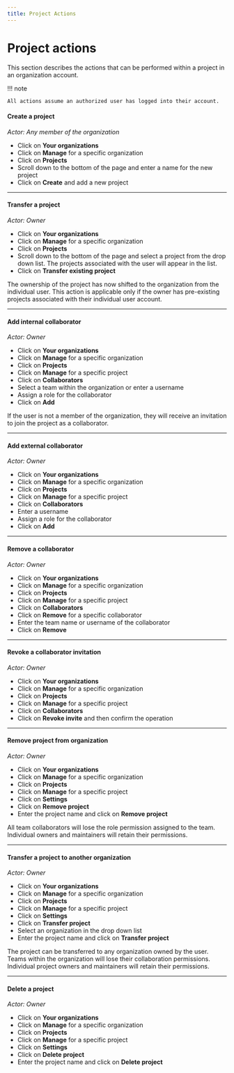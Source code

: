 ```yaml
---
title: Project Actions
---
```


<!--[[ preview('org-accounts') ]]-->

# Project actions

This section describes the actions that can be performed
within a project in an organization account.

!!! note

    All actions assume an authorized user has logged into their account.

#### Create a project

*Actor: Any member of the organization*

* Click on **Your organizations**
* Click on **Manage** for a specific organization
* Click on **Projects**
* Scroll down to the bottom of the page and enter a name for the new project
* Click on **Create** and add a new project

---

#### Transfer a project

*Actor: Owner*

* Click on **Your organizations**
* Click on **Manage** for a specific organization
* Click on **Projects**
* Scroll down to the bottom of the page and select a project
from the drop down list. The projects  associated
with the user will appear in the list.
* Click on **Transfer existing project**

The ownership of the project has now shifted to the organization
from the individual user. This action  is applicable only if the
owner has pre-existing projects associated with their individual user account.

---

#### Add internal collaborator

*Actor: Owner*

* Click on **Your organizations**
* Click on **Manage** for a specific organization
* Click on **Projects**
* Click on **Manage** for a specific project
* Click on **Collaborators**
* Select a team within the organization or enter a username
* Assign a role for the collaborator
* Click on **Add**

If the user is not a member of the organization, they will receive an
invitation to join the project as a collaborator.

---

#### Add external collaborator

*Actor: Owner*

* Click on **Your organizations**
* Click on **Manage** for a specific organization
* Click on **Projects**
* Click on **Manage** for a specific project
* Click on **Collaborators**
* Enter a username
* Assign a role for the collaborator
* Click on **Add**

---

#### Remove a collaborator

*Actor: Owner*

* Click on **Your organizations**
* Click on **Manage** for a specific organization
* Click on **Projects**
* Click on **Manage** for a specific project
* Click on **Collaborators**
* Click on **Remove** for a specific collaborator
* Enter the team name or username of the collaborator
* Click on **Remove**

---

#### Revoke a collaborator invitation

*Actor: Owner*

* Click on **Your organizations**
* Click on **Manage** for a specific organization
* Click on **Projects**
* Click on **Manage** for a specific project
* Click on **Collaborators**
* Click on **Revoke invite** and then confirm the operation

---

#### Remove project from organization

*Actor: Owner*

* Click on **Your organizations**
* Click on **Manage** for a specific organization
* Click on **Projects**
* Click on **Manage** for a specific project
* Click on **Settings**
* Click on **Remove project**
* Enter the project name and click on **Remove project**

All team collaborators will lose the role permission assigned to the team.
Individual owners and  maintainers will retain their permissions.

---

#### Transfer a project to another organization

*Actor: Owner*

* Click on **Your organizations**
* Click on **Manage** for a specific organization
* Click on **Projects**
* Click on **Manage** for a specific project
* Click on **Settings**
* Click on **Transfer project**
* Select an organization in the drop down list
* Enter the project name and click on **Transfer project**

The project can be transferred to any organization owned by the user.
Teams within the organization will lose their collaboration permissions.
Individual project owners and maintainers will retain their permissions.

---

#### Delete a project

*Actor: Owner*

* Click on **Your organizations**
* Click on **Manage** for a specific organization
* Click on **Projects**
* Click on **Manage** for a specific project
* Click on **Settings**
* Click on **Delete project**
* Enter the project name and click on **Delete project**
